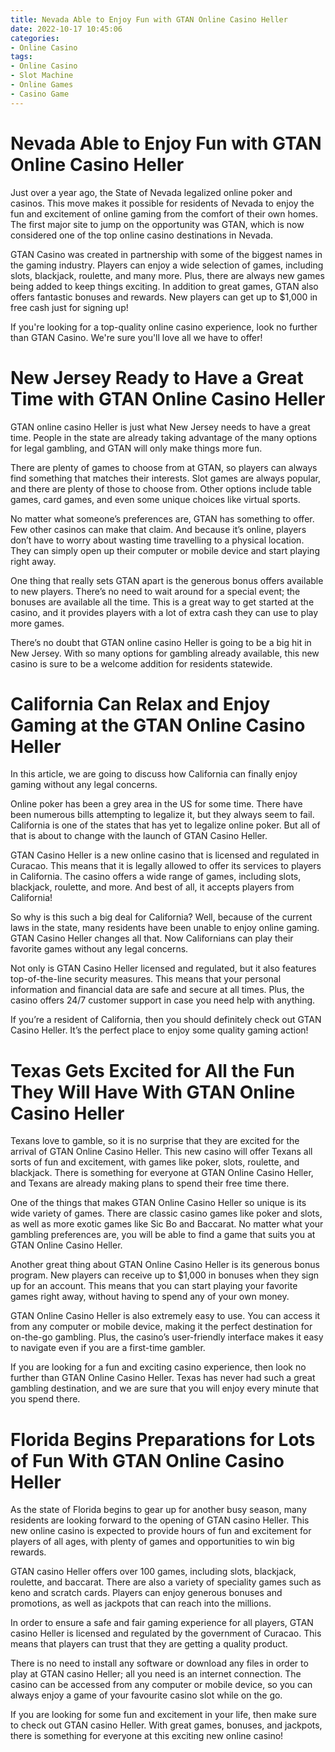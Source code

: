 ```yaml
---
title: Nevada Able to Enjoy Fun with GTAN Online Casino Heller
date: 2022-10-17 10:45:06
categories:
- Online Casino
tags:
- Online Casino
- Slot Machine
- Online Games
- Casino Game
---
```



#  Nevada Able to Enjoy Fun with GTAN Online Casino Heller

Just over a year ago, the State of Nevada legalized online poker and casinos. This move makes it possible for residents of Nevada to enjoy the fun and excitement of online gaming from the comfort of their own homes. The first major site to jump on the opportunity was GTAN, which is now considered one of the top online casino destinations in Nevada.

GTAN Casino was created in partnership with some of the biggest names in the gaming industry. Players can enjoy a wide selection of games, including slots, blackjack, roulette, and many more. Plus, there are always new games being added to keep things exciting. In addition to great games, GTAN also offers fantastic bonuses and rewards. New players can get up to $1,000 in free cash just for signing up!

If you're looking for a top-quality online casino experience, look no further than GTAN Casino. We're sure you'll love all we have to offer!

#  New Jersey Ready to Have a Great Time with GTAN Online Casino Heller

GTAN online casino Heller is just what New Jersey needs to have a great time. People in the state are already taking advantage of the many options for legal gambling, and GTAN will only make things more fun.

There are plenty of games to choose from at GTAN, so players can always find something that matches their interests. Slot games are always popular, and there are plenty of those to choose from. Other options include table games, card games, and even some unique choices like virtual sports.

No matter what someone’s preferences are, GTAN has something to offer. Few other casinos can make that claim. And because it’s online, players don’t have to worry about wasting time travelling to a physical location. They can simply open up their computer or mobile device and start playing right away.

One thing that really sets GTAN apart is the generous bonus offers available to new players. There’s no need to wait around for a special event; the bonuses are available all the time. This is a great way to get started at the casino, and it provides players with a lot of extra cash they can use to play more games.

There’s no doubt that GTAN online casino Heller is going to be a big hit in New Jersey. With so many options for gambling already available, this new casino is sure to be a welcome addition for residents statewide.

#  California Can Relax and Enjoy Gaming at the GTAN Online Casino Heller

In this article, we are going to discuss how California can finally enjoy gaming without any legal concerns.

Online poker has been a grey area in the US for some time. There have been numerous bills attempting to legalize it, but they always seem to fail. California is one of the states that has yet to legalize online poker. But all of that is about to change with the launch of GTAN Casino Heller.

GTAN Casino Heller is a new online casino that is licensed and regulated in Curacao. This means that it is legally allowed to offer its services to players in California. The casino offers a wide range of games, including slots, blackjack, roulette, and more. And best of all, it accepts players from California!

So why is this such a big deal for California? Well, because of the current laws in the state, many residents have been unable to enjoy online gaming. GTAN Casino Heller changes all that. Now Californians can play their favorite games without any legal concerns.

Not only is GTAN Casino Heller licensed and regulated, but it also features top-of-the-line security measures. This means that your personal information and financial data are safe and secure at all times. Plus, the casino offers 24/7 customer support in case you need help with anything.

If you’re a resident of California, then you should definitely check out GTAN Casino Heller. It’s the perfect place to enjoy some quality gaming action!

#  Texas Gets Excited for All the Fun They Will Have With GTAN Online Casino Heller




Texans love to gamble, so it is no surprise that they are excited for the arrival of GTAN Online Casino Heller. This new casino will offer Texans all sorts of fun and excitement, with games like poker, slots, roulette, and blackjack. There is something for everyone at GTAN Online Casino Heller, and Texans are already making plans to spend their free time there.

One of the things that makes GTAN Online Casino Heller so unique is its wide variety of games. There are classic casino games like poker and slots, as well as more exotic games like Sic Bo and Baccarat. No matter what your gambling preferences are, you will be able to find a game that suits you at GTAN Online Casino Heller.

Another great thing about GTAN Online Casino Heller is its generous bonus program. New players can receive up to $1,000 in bonuses when they sign up for an account. This means that you can start playing your favorite games right away, without having to spend any of your own money.

GTAN Online Casino Heller is also extremely easy to use. You can access it from any computer or mobile device, making it the perfect destination for on-the-go gambling. Plus, the casino’s user-friendly interface makes it easy to navigate even if you are a first-time gambler.

If you are looking for a fun and exciting casino experience, then look no further than GTAN Online Casino Heller. Texas has never had such a great gambling destination, and we are sure that you will enjoy every minute that you spend there.

#  Florida Begins Preparations for Lots of Fun With GTAN Online Casino Heller

As the state of Florida begins to gear up for another busy season, many residents are looking forward to the opening of GTAN casino Heller. This new online casino is expected to provide hours of fun and excitement for players of all ages, with plenty of games and opportunities to win big rewards.

GTAN casino Heller offers over 100 games, including slots, blackjack, roulette, and baccarat. There are also a variety of speciality games such as keno and scratch cards. Players can enjoy generous bonuses and promotions, as well as jackpots that can reach into the millions.

In order to ensure a safe and fair gaming experience for all players, GTAN casino Heller is licensed and regulated by the government of Curacao. This means that players can trust that they are getting a quality product.

There is no need to install any software or download any files in order to play at GTAN casino Heller; all you need is an internet connection. The casino can be accessed from any computer or mobile device, so you can always enjoy a game of your favourite casino slot while on the go.

If you are looking for some fun and excitement in your life, then make sure to check out GTAN casino Heller. With great games, bonuses, and jackpots, there is something for everyone at this exciting new online casino!